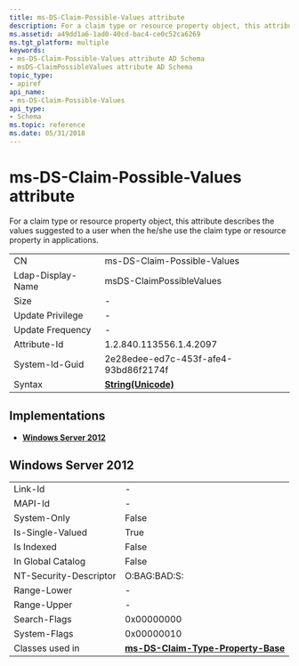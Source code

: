 ```yaml
---
title: ms-DS-Claim-Possible-Values attribute
description: For a claim type or resource property object, this attribute describes the values suggested to a user when the he/she use the claim type or resource property in applications.
ms.assetid: a49dd1a6-1ad0-40cd-bac4-ce0c52ca6269
ms.tgt_platform: multiple
keywords:
- ms-DS-Claim-Possible-Values attribute AD Schema
- msDS-ClaimPossibleValues attribute AD Schema
topic_type:
- apiref
api_name:
- ms-DS-Claim-Possible-Values
api_type:
- Schema
ms.topic: reference
ms.date: 05/31/2018
---
```


# ms-DS-Claim-Possible-Values attribute

For a claim type or resource property object, this attribute describes the values suggested to a user when the he/she use the claim type or resource property in applications.



|                   |                                             |
|-------------------|---------------------------------------------|
| CN                | ms-DS-Claim-Possible-Values                 |
| Ldap-Display-Name | msDS-ClaimPossibleValues                    |
| Size              | \-                                          |
| Update Privilege  | \-                                          |
| Update Frequency  | \-                                          |
| Attribute-Id      | 1.2.840.113556.1.4.2097                     |
| System-Id-Guid    | 2e28edee-ed7c-453f-afe4-93bd86f2174f        |
| Syntax            | [**String(Unicode)**](s-string-unicode.md) |



## Implementations

-   [**Windows Server 2012**](#windows-server-2012)

## Windows Server 2012



|                        |                                                                                   |
|------------------------|-----------------------------------------------------------------------------------|
| Link-Id                | \-                                                                                |
| MAPI-Id                | \-                                                                                |
| System-Only            | False                                                                             |
| Is-Single-Valued       | True                                                                              |
| Is Indexed             | False                                                                             |
| In Global Catalog      | False                                                                             |
| NT-Security-Descriptor | O:BAG:BAD:S:                                                                      |
| Range-Lower            | \-                                                                                |
| Range-Upper            | \-                                                                                |
| Search-Flags           | 0x00000000                                                                        |
| System-Flags           | 0x00000010                                                                        |
| Classes used in        | [**ms-DS-Claim-Type-Property-Base**](c-msds-claimtypepropertybase.md)<br/> |



 

 





